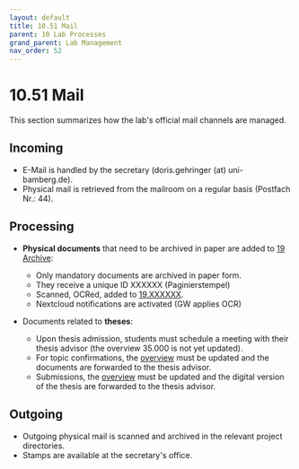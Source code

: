 ```yaml
---
layout: default
title: 10.51 Mail
parent: 10 Lab Processes
grand_parent: Lab Management
nav_order: 52
---
```


# 10.51 Mail

This section summarizes how the lab's official mail channels are managed.

## Incoming

- E-Mail is handled by the secretary (doris.gehringer (at) uni-bamberg.de).
- Physical mail is retrieved from the mailroom on a regular basis (Postfach Nr.: 44).

## Processing

- **Physical documents** that need to be archived in paper are added to [19 Archive](../19_archive.html):

  - Only mandatory documents are archived in paper form.
  - They receive a unique ID XXXXXX (Paginierstempel)
  - Scanned, OCRed, added to [19.XXXXXX](https://nc-2272638881871040784.nextcloud-ionos.com/index.php/apps/files/?dir=/10-lab/19_archive&fileid=62).
  - Nextcloud notifications are activated (GW applies OCR)

- Documents related to **theses**:

  - Upon thesis admission, students must schedule a meeting with their thesis advisor (the overview 35.000 is not yet updated).
  - For topic confirmations, the [overview](https://nc-2272638881871040784.nextcloud-ionos.com/index.php/apps/files/?dir=/30-teaching/35_theses/000_overview&fileid=608) must be updated and the documents are forwarded to the thesis advisor.
  - Submissions, the [overview](https://nc-2272638881871040784.nextcloud-ionos.com/index.php/apps/files/?dir=/30-teaching/35_theses/000_overview&fileid=608) must be updated and the digital version of the thesis are forwarded to the thesis advisor.

## Outgoing

- Outgoing physical mail is scanned and archived in the relevant project directories.
- Stamps are available at the secretary's office.
